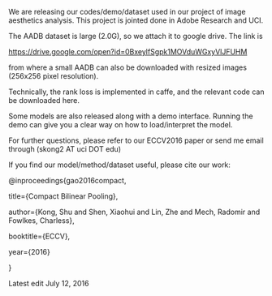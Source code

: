 We are releasing our codes/demo/dataset used in our project of image aesthetics analysis. This project is jointed done in Adobe Research and UCI.

The AADB dataset is large (2.0G), so we attach it to google drive. The link is 

https://drive.google.com/open?id=0BxeylfSgpk1MOVduWGxyVlJFUHM

from where a small AADB can also be downloaded with resized images (256x256 pixel resolution).

Technically, the rank loss is implemented in caffe, and the relevant code can be downloaded here.

Some models are also released along with a demo interface. Running the demo can give you a clear way on how to load/interpret the model.

For further questions, please refer to our ECCV2016 paper or send me email through (skong2 AT uci DOT edu)

If you find our model/method/dataset useful, please cite our work:

@inproceedings{gao2016compact,

  title={Compact Bilinear Pooling},

  author={Kong, Shu and Shen, Xiaohui and Lin, Zhe and Mech, Radomir and Fowlkes, Charless},

  booktitle={ECCV},

  year={2016}

}

Latest edit
July 12, 2016


